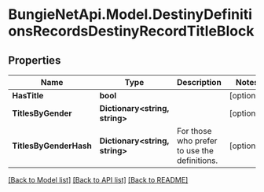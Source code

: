 # BungieNetApi.Model.DestinyDefinitionsRecordsDestinyRecordTitleBlock
## Properties

Name | Type | Description | Notes
------------ | ------------- | ------------- | -------------
**HasTitle** | **bool** |  | [optional] 
**TitlesByGender** | **Dictionary&lt;string, string&gt;** |  | [optional] 
**TitlesByGenderHash** | **Dictionary&lt;string, string&gt;** | For those who prefer to use the definitions. | [optional] 

[[Back to Model list]](../README.md#documentation-for-models) [[Back to API list]](../README.md#documentation-for-api-endpoints) [[Back to README]](../README.md)

